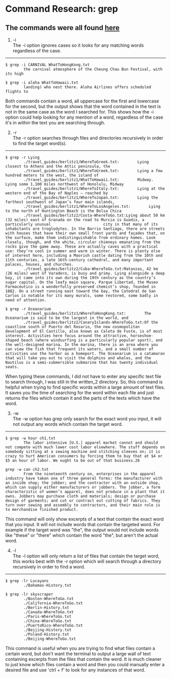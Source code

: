 # Command Research: grep
**The commands were all found [here](https://www.geeksforgeeks.org/grep-command-in-unixlinux/)**
---

1. -i  
The -i option ignores cases so it looks for any matching words regardless of the case.
---
```console
$ grep -i CARNIVAL WhatToHongKong.txt
        the carnival atmosphere of the Cheung Chau Bun Festival, with its high
```
```console
$ grep -i aloha WhatToHawaii.txt
        landing) who nest there. Aloha Airlines offers scheduled flights to
```  
Both commands contain a word, all uppercase for the first and lowercase for the second, but the output shows that the word contained in the text is not in the same case as the word I searched for. This shows how the -i option could help looking for any mention of a word, regardless of the case it's in within the text you are searching through.

2. -r  
The -r option searches through files and directories recursively in order to find the target word(s).
---
```console
$ grep -r Lying
        ./travel_guides/berlitz1/WhereToGreek.txt:        Lying closest to Athens and the Attic peninsula, the
        ./travel_guides/berlitz1/WhereToGreek.txt:        Lying a few hundred meters to the west, the island of
        ./travel_guides/berlitz1/WhatToHawaii.txt:        Midway. Lying some 1,100 miles northwest of Honolulu, Midway
        ./travel_guides/berlitz1/WhereToItaly.txt:        Lying at the western end of the Bay of Naples — reached by
        ./travel_guides/berlitz1/WhereToJapan.txt:        Lying the farthest southwest of Japan’s four main islands,
        ./travel_guides/berlitz1/WhereToLosAngeles.txt:        Lying to the north of Huntington Beach is the Bolsa Chica
        ./travel_guides/berlitz2/Costa-WhereToGo.txt:Lying about 50 km (32 miles) east of Granada on the road to Murcia is Guadix, a particularly unusual                       city in that many of its inhabitants are troglodytes. In the Barrio Santiago, there are streets with houses that have their own small front yards and façades that, on the surface, make them indistinguishable from ordinary homes. Look closely, though, and the white, circular chimneys emanating from the rocks give the game away. These are actually caves with a practical use: they’re cool in summer and warm in winter. There is plenty else of interest here, including a Moorish castle dating from the 10th and 11th centuries, a late 16th-century cathedral, and many important palaces, houses, and churches.
        ./travel_guides/berlitz2/Cuba-WhereToGo.txt:Matanzas, 42 km (26 miles) west of Varadero, is busy and grimy. Lying alongside a deep bay, it came into its own during the 19th century as the country’s sugar capital. On the leafy main square, Parque Libertad, the Museo Farmacéutico is a wonderfully preserved chemist’s shop, founded in 1882. On a street running east toward the bay, the Catedral de San Carlos is notable for its many murals, some restored, some badly in need of attention.
```
```console
$ grep -r Oceanarium
        ./travel_guides/berlitz1/WhereToHongKong.txt:        The Oceanarium is said to be the largest in the world, and
        ./travel_guides/berlitz2/CanaryIslands-WhereToGo.txt:Of the coastline south of Puerto del Rosario, the new cosmopolitan development of El Castillo, also known as Caleta de Fuste, is of most interest. Activities here focus around the attractive, horseshoe-shaped beach (where windsurfing is a particularly popular sport), and the well-designed marina. In the marina, there is an area where you can view the fish that frequent its waters, and a small number of activities use the harbor as a homeport. The Oceanarium is a catamaran that will take you out to visit the dolphins and whales, and the Nautilus is a semi-submersible submarine that has twenty individual seats.
```
When typing these commands, I did not have to enter any specific text file to search through, I was still in the written_2 directory. So, this command is helpful when trying to find specific words within a large amount of text files. It saves you the time of searching for the word within each file and just returns the files which contain it and the parts of the texts which have the word.

3. -w  
The -w option has grep only search for the exact word you input, it will not output any words which contain the target word.
---
```console
$ grep -w hour ch1.txt 
        The labor intensive [U.S.] apparel market cannot and should not compete with much lower cost labor elsewhere. The stuff depends on somebody sitting at a sewing machine and stitching sleeves on; it is crazy to hurt American consumers by forcing them to buy that at $4 or $5 an hour of labor. We ought to be out of that business.26
```
```console
grep -w can ch2.txt
        From the nineteenth century on, enterprises in the apparel industry have taken one of three general forms: the manufacturer with an inside shop; the jobber; and the contractor with an outside shop, which can supply either manufacturers or jobbers. The jobber, a form characteristic of women’s apparel, does not produce in a plant that it owns. Jobbers may purchase cloth and materials; design or purchase design of garments; and cut or contract out cutting of fabrics. They turn over sewing and assembly to contractors, and their main role is to merchandise finished product.
```
This command will only show excerpts of a text that contain the exact word that you input. It will not include words that contain the targeted word. For example if the target word was "the", the output would not include words like "these" or "there" which contain the word "the", but aren't the actual word.

4. -l  
The -l option will only return a list of files that contain the target word, this works best with the -r option which will search through a directory recursively in order to find a word.
---
```console
$ grep -lr Lucayans
        ./Bahamas-History.txt
```
```console
$ grep -lr skyscraper
        ./Boston-WhereToGo.txt
        ./California-WhereToGo.txt
        ./Berlin-History.txt
        ./Canada-WhereToGo.txt
        ./Paris-WhereToGo.txt
        ./China-WhereToGo.txt
        ./PuertoRico-WhereToGo.txt
        ./Beijing-History.txt
        ./Poland-History.txt
        ./Beijing-WhereToGo.txt
```
This command is useful when you are trying to find what files contain a certain word, but don't want the terminal to output a large wall of text containing excerpts from the files that contain the word. It is much cleaner to just know which files contain a word and then you could manually enter a desired file and use 'ctrl + f' to look for any instances of that word.

